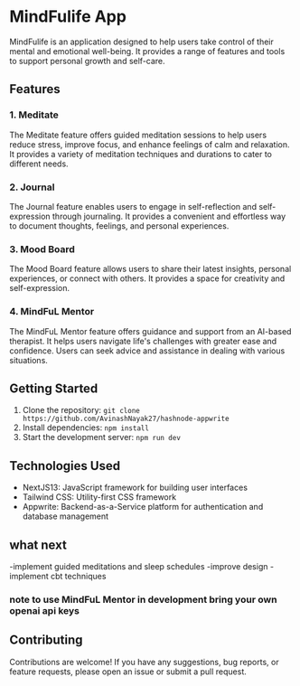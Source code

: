 # MindFulife App

MindFulife is an application designed to help users take control of their mental and emotional well-being. It provides a range of features and tools to support personal growth and self-care.

## Features

### 1. Meditate

The Meditate feature offers guided meditation sessions to help users reduce stress, improve focus, and enhance feelings of calm and relaxation. It provides a variety of meditation techniques and durations to cater to different needs.

### 2. Journal

The Journal feature enables users to engage in self-reflection and self-expression through journaling. It provides a convenient and effortless way to document thoughts, feelings, and personal experiences.

### 3. Mood Board

The Mood Board feature allows users to share their latest insights, personal experiences, or connect with others. It provides a space for creativity and self-expression.

### 4. MindFuL Mentor

The MindFuL Mentor feature offers guidance and support from an AI-based therapist. It helps users navigate life's challenges with greater ease and confidence. Users can seek advice and assistance in dealing with various situations.

## Getting Started

1. Clone the repository: `git clone https://github.com/AvinashNayak27/hashnode-appwrite`
2. Install dependencies: `npm install`
3. Start the development server: `npm run dev`

## Technologies Used

- NextJS13: JavaScript framework for building user interfaces
- Tailwind CSS: Utility-first CSS framework
- Appwrite: Backend-as-a-Service platform for authentication and database management

## what next
-implement guided meditations and sleep schedules
-improve design
-implement cbt techniques

### note to use MindFuL Mentor in development bring your own openai api keys


## Contributing

Contributions are welcome! If you have any suggestions, bug reports, or feature requests, please open an issue or submit a pull request.




